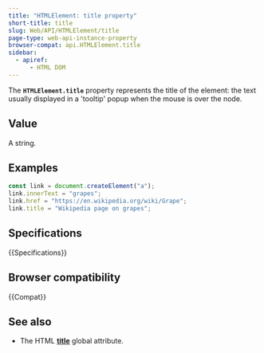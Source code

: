 ```yaml
---
title: "HTMLElement: title property"
short-title: title
slug: Web/API/HTMLElement/title
page-type: web-api-instance-property
browser-compat: api.HTMLElement.title
sidebar:
  - apiref:
      - HTML DOM
---
```


The **`HTMLElement.title`** property
represents the title of the element: the text usually displayed in a 'tooltip' popup
when the mouse is over the node.

## Value

A string.

## Examples

```js
const link = document.createElement("a");
link.innerText = "grapes";
link.href = "https://en.wikipedia.org/wiki/Grape";
link.title = "Wikipedia page on grapes";
```

## Specifications

{{Specifications}}

## Browser compatibility

{{Compat}}

## See also

- The HTML [**title**](/en-US/docs/Web/HTML/Reference/Global_attributes/title)
  global attribute.
